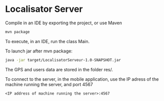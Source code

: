 # Localisator Server


Compile in an IDE by exporting the project, or use Maven
```bash
mvn package
```

To execute, in an IDE, run the class Main.

To launch jar after mvn package:
```bash
java -jar target/LocalisatorServeur-1.0-SNAPSHOT.jar
```

The GPS and users data are stored in the folder res/.

To connect to the server, in the mobile application, use the
IP adress of the machine running the server, and port 4567
```
<IP address of machine running the server>:4567
```